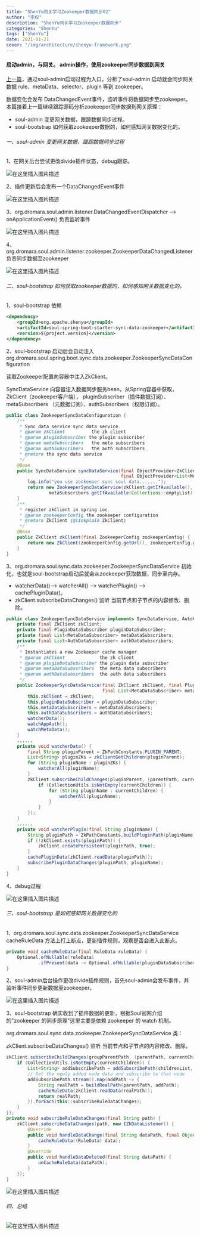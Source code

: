 ```yaml
---
title: "ShenYu网关学习Zookeeper数据同步02"
author: "李权"
description: "ShenYu网关学习Zookeeper数据同步"
categories: "ShenYu"
tags: ["ShenYu"]
date: 2021-01-21
cover: "/img/architecture/shenyu-framework.png"
---
```


#### 启动admin，与网关。 admin操作，使用zookeeper同步数据到网关

[上一篇](https://dromara.org/blog/soul_source_learning_13_zookeeper_01)，通过soul-admin启动过程为入口，分析了soul-admin 启动就会同步网关数据 rule、metaData、selector、plugin 等到 zookeeper。

数据变化会发布 DataChangedEvent事件，监听事件将数据同步至zookeeper。
本篇接着上一篇继续跟踪源码分析zookeeper同步数据到网关原理：

* soul-admin 变更网关数据，跟踪数据同步过程。
* soul-bootstrap 如何获取zookeeper数据的，如何感知网关数据变化的。

###### 一、soul-admin 变更网关数据，跟踪数据同步过程
1、在网关后台尝试更改divide插件状态，debug跟踪。

![在这里插入图片描述](/img/shenyu/blog5/zk7.png)

2、插件更新后会发布一个DataChangedEvent事件

![在这里插入图片描述](/img/shenyu/blog5/zk8.png)

3、org.dromara.soul.admin.listener.DataChangedEventDispatcher --> onApplicationEvent() 负责监听事件

![在这里插入图片描述](/img/shenyu/blog5/zk9.png)

4、org.dromara.soul.admin.listener.zookeeper.ZookeeperDataChangedListener 负责同步数据至zookeeper

![在这里插入图片描述](/img/shenyu/blog5/zk10.png)

###### 二、soul-bootstrap 如何获取zookeeper数据的，如何感知网关数据变化的。
1、soul-bootstrap 依赖
```xml
<dependency>
    <groupId>org.apache.shenyu</groupId>
    <artifactId>soul-spring-boot-starter-sync-data-zookeeper</artifactId>
    <version>${project.version}</version>
</dependency>
```
2、soul-bootstrap 启动后会自动注入org.dromara.soul.spring.boot.sync.data.zookeeper.ZookeeperSyncDataConfiguration

读取Zookeeper配置向容器中注入ZkClient。

SyncDataService 向容器注入数据同步服务bean，从Spring容器中获取，ZkClient（zookeeper客户端）， pluginSubscriber（插件数据订阅）、metaSubscribers （元数据订阅）、authSubscribers（权限订阅）。
```java
public class ZookeeperSyncDataConfiguration {
    /**
     * Sync data service sync data service.
     * @param zkClient          the zk client
     * @param pluginSubscriber the plugin subscriber
     * @param metaSubscribers   the meta subscribers
     * @param authSubscribers   the auth subscribers
     * @return the sync data service
     */
    @Bean
    public SyncDataService syncDataService(final ObjectProvider<ZkClient> zkClient, final ObjectProvider<PluginDataSubscriber> pluginSubscriber,
                                           final ObjectProvider<List<MetaDataSubscriber>> metaSubscribers, final ObjectProvider<List<AuthDataSubscriber>> authSubscribers) {
        log.info("you use zookeeper sync soul data.......");
        return new ZookeeperSyncDataService(zkClient.getIfAvailable(), pluginSubscriber.getIfAvailable(),
                metaSubscribers.getIfAvailable(Collections::emptyList), authSubscribers.getIfAvailable(Collections::emptyList));
    }
    /**
     * register zkClient in spring ioc.
     * @param zookeeperConfig the zookeeper configuration
     * @return ZkClient {@linkplain ZkClient}
     */
    @Bean
    public ZkClient zkClient(final ZookeeperConfig zookeeperConfig) {
        return new ZkClient(zookeeperConfig.getUrl(), zookeeperConfig.getSessionTimeout(), zookeeperConfig.getConnectionTimeout());
    }
}
```
3、org.dromara.soul.sync.data.zookeeper.ZookeeperSyncDataService 初始化，也就是soul-bootstrap启动后就会从zookeeper获取数据，同步至内存。
* watcherData()--> watcherAll() --> watcherPlugin() --> cachePluginData()。
* zkClient.subscribeDataChanges() 监听 当前节点和子节点的内容修改、删除。
```java
public class ZookeeperSyncDataService implements SyncDataService, AutoCloseable {
    private final ZkClient zkClient;
    private final PluginDataSubscriber pluginDataSubscriber;
    private final List<MetaDataSubscriber> metaDataSubscribers;
    private final List<AuthDataSubscriber> authDataSubscribers;
    /**
     * Instantiates a new Zookeeper cache manager.
     * @param zkClient             the zk client
     * @param pluginDataSubscriber the plugin data subscriber
     * @param metaDataSubscribers  the meta data subscribers
     * @param authDataSubscribers  the auth data subscribers
     */
    public ZookeeperSyncDataService(final ZkClient zkClient, final PluginDataSubscriber pluginDataSubscriber,
                                    final List<MetaDataSubscriber> metaDataSubscribers, final List<AuthDataSubscriber> authDataSubscribers) {
        this.zkClient = zkClient;
        this.pluginDataSubscriber = pluginDataSubscriber;
        this.metaDataSubscribers = metaDataSubscribers;
        this.authDataSubscribers = authDataSubscribers;
        watcherData();
        watchAppAuth();
        watchMetaData();
    }
    ......
	private void watcherData() {
	    final String pluginParent = ZkPathConstants.PLUGIN_PARENT;
	    List<String> pluginZKs = zkClientGetChildren(pluginParent);
	    for (String pluginName : pluginZKs) {
	        watcherAll(pluginName);
	    }
	    zkClient.subscribeChildChanges(pluginParent, (parentPath, currentChildren) -> {
	        if (CollectionUtils.isNotEmpty(currentChildren)) {
	            for (String pluginName : currentChildren) {
	                watcherAll(pluginName);
	            }
	        }
	    });
	}
    ......
	private void watcherPlugin(final String pluginName) {
	    String pluginPath = ZkPathConstants.buildPluginPath(pluginName);
	    if (!zkClient.exists(pluginPath)) {
	        zkClient.createPersistent(pluginPath, true);
	    }
	    cachePluginData(zkClient.readData(pluginPath));
	    subscribePluginDataChanges(pluginPath, pluginName);
	}
}
```
4、debug过程

![在这里插入图片描述](/img/shenyu/blog5/zk11.png)

###### 三、soul-bootstrap 是如何感知网关数据变化的
1、org.dromara.soul.sync.data.zookeeper.ZookeeperSyncDataService 
cacheRuleData 方法上打上断点，更新插件规则，观察是否会进入此断点。
```java
private void cacheRuleData(final RuleData ruleData) {
    Optional.ofNullable(ruleData)
            .ifPresent(data -> Optional.ofNullable(pluginDataSubscriber).ifPresent(e -> e.onRuleSubscribe(data)));
}
```
2、soul-admin后台操作更改divide插件规则，首先soul-admin会发布事件，并监听事件同步更新数据至zookeeper。

![在这里插入图片描述](/img/shenyu/blog5/zk12.png)

3、soul-bootstrap 确实收到了插件数据的更新，根据Soul官网介绍的"zookeeper 的同步原理"这里主要是依赖 zookeeper 的 watch 机制。

org.dromara.soul.sync.data.zookeeper.ZookeeperSyncDataService 类：

zkClient.subscribeDataChanges() 监听 当前节点和子节点的内容修改、删除。
```java
zkClient.subscribeChildChanges(groupParentPath, (parentPath, currentChildren) -> {
    if (CollectionUtils.isNotEmpty(currentChildren)) {
        List<String> addSubscribePath = addSubscribePath(childrenList, currentChildren);
        // Get the newly added node data and subscribe to that node
        addSubscribePath.stream().map(addPath -> {
            String realPath = buildRealPath(parentPath, addPath);
            cacheRuleData(zkClient.readData(realPath));
            return realPath;
        }).forEach(this::subscribeRuleDataChanges);
    }
});
private void subscribeRuleDataChanges(final String path) {
    zkClient.subscribeDataChanges(path, new IZkDataListener() {
        @Override
        public void handleDataChange(final String dataPath, final Object data) {
            cacheRuleData((RuleData) data);
        }
        @Override
        public void handleDataDeleted(final String dataPath) {
            unCacheRuleData(dataPath);
        }
    });
}
```

![在这里插入图片描述](/img/shenyu/blog5/zk13.png)

###### 四、总结

![在这里插入图片描述](/img/shenyu/blog5/zk14.png)

